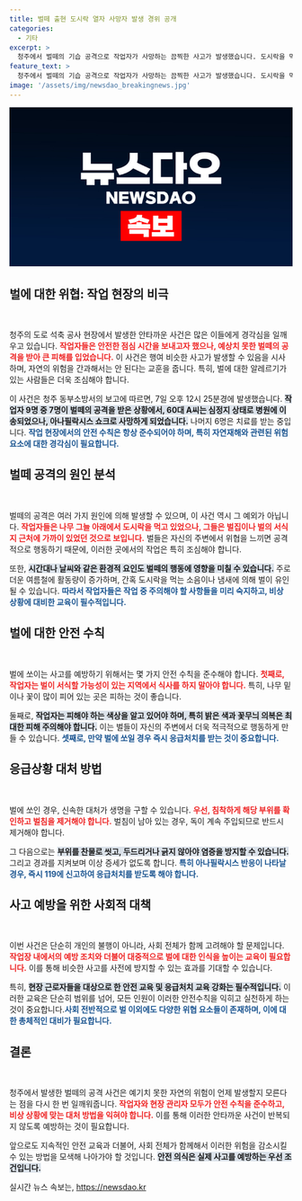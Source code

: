```yaml
---
title: 벌떼 출현 도시락 열자 사망자 발생 경위 공개
categories:
  - 기타
excerpt: >
  청주에서 벌떼의 기습 공격으로 작업자가 사망하는 끔찍한 사고가 발생했습니다. 도시락을 먹던 중 예상치 못한 벌의 습격! 이 사건의 전말을 확인하세요!
feature_text: >
  청주에서 벌떼의 기습 공격으로 작업자가 사망하는 끔찍한 사고가 발생했습니다. 도시락을 먹던 중 예상치 못한 벌의 습격! 이 사건의 전말을 확인하세요!
image: '/assets/img/newsdao_breakingnews.jpg'
---
```


<p><img src="/assets/img/newsdao_breakingnews.jpg" alt="implanttips 속보" /></p>

<h2 data-ke-size="size26">벌에 대한 위협: 작업 현장의 비극</h2>

<p data-ke-size="size16">&nbsp;</p>

<p data-ke-size="size16">청주의 도로 석축 공사 현장에서 발생한 안타까운 사건은 많은 이들에게 경각심을 일깨우고 있습니다. <b><span style="color: #ee2323;">작업자들은 안전한 점심 시간을 보내고자 했으나, 예상치 못한 벌떼의 공격을 받아 큰 피해를 입었습니다.</span></b> 이 사건은 행여 비슷한 사고가 발생할 수 있음을 시사하며, 자연의 위험을 간과해서는 안 된다는 교훈을 줍니다. 특히, 벌에 대한 알레르기가 있는 사람들은 더욱 조심해야 합니다.</p>

<p data-ke-size="size16">이 사건은 청주 동부소방서의 보고에 따르면, 7일 오후 12시 25분경에 발생했습니다. <b><span style="background-color: #21538527;">작업자 9명 중 7명이 벌떼의 공격을 받은 상황에서, 60대 A씨는 심정지 상태로 병원에 이송되었으나, 아나필락시스 쇼크로 사망하게 되었습니다.</span></b> 나머지 6명은 치료를 받는 중입니다. <b><span style="color: #1a5490;">작업 현장에서의 안전 수칙은 항상 준수되어야 하며, 특히 자연재해와 관련된 위험 요소에 대한 경각심이 필요합니다.</span></b></p>

<h2 data-ke-size="size26">벌떼 공격의 원인 분석</h2>

<p data-ke-size="size16">&nbsp;</p>

<p data-ke-size="size16">벌떼의 공격은 여러 가지 원인에 의해 발생할 수 있으며, 이 사건 역시 그 예외가 아닙니다. <b><span style="color: #ee2323;">작업자들은 나무 그늘 아래에서 도시락을 먹고 있었으나, 그들은 벌집이나 벌의 서식지 근처에 가까이 있었던 것으로 보입니다.</span></b> 벌들은 자신의 주변에서 위협을 느끼면 공격적으로 행동하기 때문에, 이러한 곳에서의 작업은 특히 조심해야 합니다.</p>

<p data-ke-size="size16">또한, <b><span style="background-color: #21538527;">시간대나 날씨와 같은 환경적 요인도 벌떼의 행동에 영향을 미칠 수 있습니다.</span></b> 주로 더운 여름철에 활동량이 증가하며, 간혹 도시락을 먹는 소음이나 냄새에 의해 벌이 유인될 수 있습니다. <b><span style="color: #1a5490;">따라서 작업자들은 작업 중 주의해야 할 사항들을 미리 숙지하고, 비상 상황에 대비한 교육이 필수적입니다.</span></b></p>

<h2 data-ke-size="size26">벌에 대한 안전 수칙</h2>

<p data-ke-size="size16">&nbsp;</p>

<p data-ke-size="size16">벌에 쏘이는 사고를 예방하기 위해서는 몇 가지 안전 수칙을 준수해야 합니다. <b><span style="color: #ee2323;">첫째로, 작업자는 벌이 서식할 가능성이 있는 지역에서 식사를 하지 말아야 합니다.</span></b> 특히, 나무 밑이나 꽃이 많이 피어 있는 곳은 피하는 것이 좋습니다.</p>

<p data-ke-size="size16">둘째로, <b><span style="background-color: #21538527;">작업자는 피해야 하는 색상을 알고 있어야 하며, 특히 밝은 색과 꽃무늬 의복은 최대한 피해 주의해야 합니다.</span></b> 이는 벌들이 자신의 주변에서 더욱 적극적으로 행동하게 만들 수 있습니다. <b><span style="color: #1a5490;">셋째로, 만약 벌에 쏘일 경우 즉시 응급처치를 받는 것이 중요합니다.</span></b></p>

<h2 data-ke-size="size26">응급상황 대처 방법</h2>

<p data-ke-size="size16">&nbsp;</p>

<p data-ke-size="size16">벌에 쏘인 경우, 신속한 대처가 생명을 구할 수 있습니다. <b><span style="color: #ee2323;">우선, 침착하게 해당 부위를 확인하고 벌침을 제거해야 합니다.</span></b> 벌침이 남아 있는 경우, 독이 계속 주입되므로 반드시 제거해야 합니다.</p>

<p data-ke-size="size16">그 다음으로는 <b><span style="background-color: #21538527;">부위를 찬물로 씻고, 두드리거나 긁지 않아야 염증을 방지할 수 있습니다.</span></b> 그리고 경과를 지켜보며 이상 증세가 없도록 합니다. <b><span style="color: #1a5490;">특히 아나필락시스 반응이 나타날 경우, 즉시 119에 신고하여 응급처치를 받도록 해야 합니다.</span></b></p>

<h2 data-ke-size="size26">사고 예방을 위한 사회적 대책</h2>

<p data-ke-size="size16">&nbsp;</p>

<p data-ke-size="size16">이번 사건은 단순히 개인의 불행이 아니라, 사회 전체가 함께 고려해야 할 문제입니다. <b><span style="color: #ee2323;">작업장 내에서의 예방 조치와 더불어 대중적으로 벌에 대한 인식을 높이는 교육이 필요합니다.</span></b> 이를 통해 비슷한 사고를 사전에 방지할 수 있는 효과를 기대할 수 있습니다.</p>

<p data-ke-size="size16">특히, <b><span style="background-color: #21538527;">현장 근로자들을 대상으로 한 안전 교육 및 응급처치 교육 강화는 필수적입니다.</span></b> 이러한 교육은 단순히 범위를 넘어, 모든 인원이 이러한 안전수칙을 익히고 실천하게 하는 것이 중요합니다.<b><span style="color: #1a5490;">사회 전반적으로 벌 이외에도 다양한 위협 요소들이 존재하며, 이에 대한 총체적인 대비가 필요합니다.</span></b></p>

<h2 data-ke-size="size26">결론</h2>

<p data-ke-size="size16">&nbsp;</p>

<p data-ke-size="size16">청주에서 발생한 벌떼의 공격 사건은 예기치 못한 자연의 위험이 언제 발생할지 모른다는 점을 다시 한 번 일깨워줍니다. <b><span style="color: #ee2323;">작업자와 현장 관리자 모두가 안전 수칙을 준수하고, 비상 상황에 맞는 대처 방법을 익혀야 합니다.</span></b> 이를 통해 이러한 안타까운 사건이 반복되지 않도록 예방하는 것이 필요합니다.</p>

<p data-ke-size="size16">앞으로도 지속적인 안전 교육과 더불어, 사회 전체가 함께해서 이러한 위험을 감소시킬 수 있는 방법을 모색해 나아가야 할 것입니다. <b><span style="background-color: #21538527;">안전 의식은 실제 사고를 예방하는 우선 조건입니다.</span></b></p>
실시간 뉴스 속보는, <a href="https://newsdao.kr" rel="dofollow">https://newsdao.kr</a>


